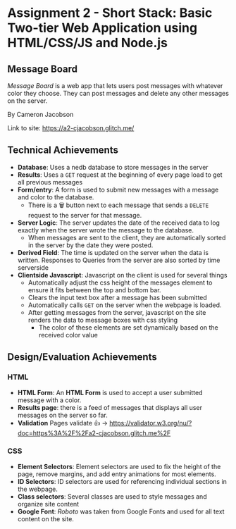 Assignment 2 - Short Stack: Basic Two-tier Web Application using HTML/CSS/JS and Node.js  
===

## Message Board
_Message Board_ is a web app that lets users post messages with whatever color they choose. They can post messages and
delete any other messages on the server.

By Cameron Jacobson

Link to site: https://a2-cjacobson.glitch.me/

## Technical Achievements
- **Database**: Uses a nedb database to store messages in the server
- **Results**: Uses a `GET` request at the beginning of every page load to get all previous messages
- **Form/entry**: A form is used to submit new messages with a message and color to the database.
  - There is a 🗑 button next to each message that sends a `DELETE` request to the server for that message.
- **Server Logic**: The server updates the date of the received data to log exactly when the server wrote the message
to the database.
  - When messages are sent to the client, they are automatically sorted in the server by the date they were posted.
- **Derived Field**: The time is updated on the server when the data is written. Responses to Queries from the server
are also sorted by time serverside
- **Clientside Javascript**: Javascript on the client is used for several things
  - Automatically adjust the css height of the messages element to ensure it fits between the top and bottom bar.
  - Clears the input text box after a message has been submitted
  - Automatically calls `GET` on the server when the webpage is loaded.
  - After getting messages from the server, javascript on the site renders the data to message boxes with css styling
    - The color of these elements are set dynamically based on the received color value

## Design/Evaluation Achievements
### HTML
- **HTML Form**: An **HTML Form** is used to accept a user submitted message with a color.
- **Results page**: there is a feed of messages that displays all user messages on the server so far.
- **Validation** Pages validate 👍 -> https://validator.w3.org/nu/?doc=https%3A%2F%2Fa2-cjacobson.glitch.me%2F

### CSS
- **Element Selectors**: Element selectors are used to fix the height of the page, remove margins, and add entry 
animations for most elements.
- **ID Selectors**: ID selectors are used for referencing individual sections in the webpage.
- **Class selectors**: Several classes are used to style messages and organize site content
- **Google Font**: _Roboto_ was taken from Google Fonts and used for all text content on the site.
